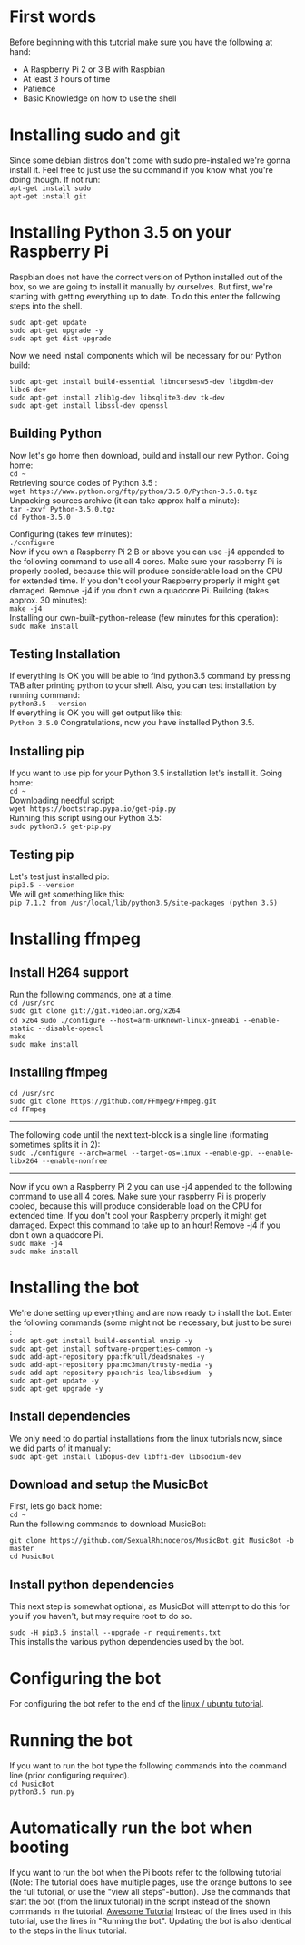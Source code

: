 # First words
Before beginning with this tutorial make sure you have the following at hand:
* A Raspberry Pi 2 or 3 B with Raspbian
* At least 3 hours of time
* Patience
* Basic Knowledge on how to use the shell   

# Installing sudo and git
Since some debian distros don't come with sudo pre-installed we're gonna install it.
Feel free to just use the su command if you know what you're doing though. If not run:  
`apt-get install sudo`  
`apt-get install git`  

# Installing Python 3.5 on your Raspberry Pi
Raspbian does not have the correct version of Python installed out of the box, so we are going to install it manually by ourselves. But first, we're starting with getting everything up to date. To do this enter the following steps into the shell.

`sudo apt-get update`  
`sudo apt-get upgrade -y`  
`sudo apt-get dist-upgrade`  

Now we need install components which will be necessary for our Python build:

`sudo apt-get install build-essential libncursesw5-dev libgdbm-dev libc6-dev `  
`sudo apt-get install zlib1g-dev libsqlite3-dev tk-dev`  
`sudo apt-get install libssl-dev openssl`  

## Building Python

Now let's go home then download, build and install our new Python.
Going home:  
`cd ~`  
Retrieving source codes of Python 3.5 :  
`wget https://www.python.org/ftp/python/3.5.0/Python-3.5.0.tgz`    
Unpacking sources archive (it can take approx half a minute):  
`tar -zxvf Python-3.5.0.tgz`  
`cd Python-3.5.0`  

Configuring (takes few minutes):  
`./configure`  
Now if you own a Raspberry Pi 2 B or above you can use -j4 appended to the following command to use all 4 cores. Make sure your raspberry Pi is properly cooled, because this will produce considerable load on the CPU for extended time. If you don't cool your Raspberry properly it might get damaged. Remove -j4 if you don't own a quadcore Pi.
Building (takes approx. 30 minutes):  
`make -j4`  
Installing our own-built-python-release (few minutes for this operation):  
`sudo make install`

## Testing Installation
If everything is OK you will be able to find python3.5 command by pressing TAB after printing python to your shell. Also, you can test installation by running command:  
`python3.5 --version`  
If everything is OK you will get output like this:  
`Python 3.5.0`
Congratulations, now you have installed Python 3.5.

## Installing pip

If you want to use pip for your Python 3.5 installation let's install it.
Going home:  
`cd ~`  
Downloading needful script:    
`wget https://bootstrap.pypa.io/get-pip.py`  
Running this script using our Python 3.5:  
`sudo python3.5 get-pip.py`  

## Testing pip
Let's test just installed pip:  
`pip3.5 --version`  
We will get something like this:  
`pip 7.1.2 from /usr/local/lib/python3.5/site-packages (python 3.5)`


# Installing ffmpeg
## Install H264 support  
Run the following commands, one at a time.  
`cd /usr/src`  
`sudo git clone git://git.videolan.org/x264`  
`cd x264` 
`sudo ./configure --host=arm-unknown-linux-gnueabi --enable-static --disable-opencl`  
`make`  
`sudo make install`  

## Installing ffmpeg

`cd /usr/src`  
`sudo git clone https://github.com/FFmpeg/FFmpeg.git`  
`cd FFmpeg`  

***
The following code until the next text-block is a single line (formating sometimes splits it in 2):  
`sudo ./configure --arch=armel --target-os=linux --enable-gpl --enable-libx264 --enable-nonfree`  
***

Now if you own a Raspberry Pi 2 you can use -j4 appended to the following command to use all 4 cores. Make sure your raspberry Pi is properly cooled, because this will produce considerable load on the CPU for extended time. If you don't cool your Raspberry properly it might get damaged. Expect this command to take up to an hour!  Remove -j4 if you don't own a quadcore Pi.  
`sudo make -j4`  
`sudo make install`  

# Installing the bot
We're done setting up everything and are now ready to install the bot. Enter the following commands (some might not be necessary, but just to be sure) :  
`sudo apt-get install build-essential unzip -y`  
`sudo apt-get install software-properties-common -y`  
`sudo add-apt-repository ppa:fkrull/deadsnakes -y`  
`sudo add-apt-repository ppa:mc3man/trusty-media -y`  
`sudo add-apt-repository ppa:chris-lea/libsodium -y`  
`sudo apt-get update -y `  
`sudo apt-get upgrade -y`  

## Install dependencies
We only need to do partial installations from the linux tutorials now, since we did parts of it manually:  
`sudo apt-get install libopus-dev libffi-dev libsodium-dev`  

## Download and setup the MusicBot
First, lets go back home:  
`cd ~`  
Run the following commands to download MusicBot:

`git clone https://github.com/SexualRhinoceros/MusicBot.git MusicBot -b master`  
`cd MusicBot`  

## Install python dependencies
This next step is somewhat optional, as MusicBot will attempt to do this for you if you haven't, but may require root to do so.  

`sudo -H pip3.5 install --upgrade -r requirements.txt`  
This installs the various python dependencies used by the bot.

# Configuring the bot
For configuring the bot refer to the end of the [linux / ubuntu tutorial](https://github.com/SexualRhinoceros/MusicBot/wiki/Installation-guide-for-Ubuntu-14.04-and-other-versions#2b-change-configuration-file).

# Running the bot
If you want to run the bot type the following commands into the command line (prior configuring required).  
`cd MusicBot`  
`python3.5 run.py`  

# Automatically run the bot when booting

If you want to run the bot when the Pi boots refer to the following tutorial (Note: The tutorial does have multiple pages, use the orange buttons to see the full tutorial, or use the "view all steps"-button). Use the commands that start the bot (from the linux tutorial) in the script instead of the shown commands in the tutorial.
[Awesome Tutorial](http://www.instructables.com/id/Raspberry-Pi-Launch-Python-script-on-startup/)
Instead of the lines used in this tutorial, use the lines in "Running the bot".
Updating the bot is also identical to the steps in the linux tutorial.

